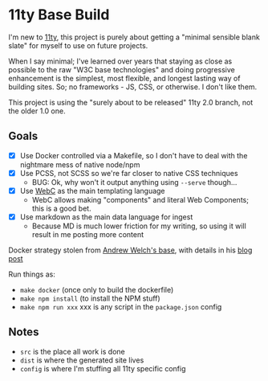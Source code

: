 # 11ty Base Build

I'm new to [11ty](https://www.11ty.dev/), this project is purely about getting a "minimal sensible blank slate" for myself to use on future projects.

When I say minimal; I've learned over years that staying as close as possible to the raw "W3C base technologies" and doing progressive enhancement is the simplest, most flexible, and longest lasting way of building sites. So; no frameworks - JS, CSS, or otherwise. I don't like them.

This project is using the "surely about to be released" 11ty 2.0 branch, not the older 1.0 one.

## Goals

- [x] Use Docker controlled via a Makefile, so I don't have to deal with the nightmare mess of native node/npm
- [x] Use PCSS, not SCSS so we're far closer to native CSS techniques
  - BUG: Ok, why won't it output anything using `--serve` though...
- [x] Use [WebC](https://www.11ty.dev/docs/languages/webc/) as the main templating language
  - WebC allows making "components" and literal Web Components; this is a good bet.
- [x] Use markdown as the main data language for ingest
  - Because MD is much lower friction for my writing, so using it will result in me posting more content

Docker strategy stolen from [Andrew Welch's base](https://github.com/nystudio107/eleventy-base-blog/tree/feature/docker), with details in his [blog post](https://nystudio107.com/blog/run-your-node-js-apps-buildchains-via-docker)

Run things as:

- `make docker` (once only to build the dockerfile)
- `make npm install` (to install the NPM stuff)
- `make npm run xxx` xxx is any script in the `package.json` config

## Notes

- `src` is the place all work is done
- `dist` is where the generated site lives
- `config` is where I'm stuffing all 11ty specific config
